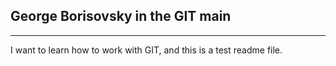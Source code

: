 ## George Borisovsky in the GIT main

-----

I want to learn how to work with GIT, and this is a test readme file.